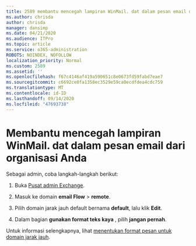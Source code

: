 ```yaml
---
title: 2589 membantu mencegah lampiran WinMail. dat dalam pesan email dari organisasi Anda
ms.author: chrisda
author: chrisda
manager: dansimp
ms.date: 04/21/2020
ms.audience: ITPro
ms.topic: article
ms.service: o365-administration
ROBOTS: NOINDEX, NOFOLLOW
localization_priority: Normal
ms.custom: 2589
ms.assetid: ''
ms.openlocfilehash: f67c4146af419a590651c8e0673fd59fabd7eae7
ms.sourcegitcommit: c6692ce0fa1358ec3529e59ca0ecdfdea4cdc759
ms.translationtype: MT
ms.contentlocale: id-ID
ms.lasthandoff: 09/14/2020
ms.locfileid: "47693738"
---
```

# <a name="help-prevent-winmaildat-attachments-in-email-messages-from-your-organization"></a>Membantu mencegah lampiran WinMail. dat dalam pesan email dari organisasi Anda

Sebagai admin, coba langkah-langkah berikut:

1. Buka [Pusat admin Exchange](https://outlook.office365.com/ecp/).

2. Masuk ke domain **email Flow**  >  **remote**.

3. Pilih domain jarak jauh default bernama **default**, lalu klik **Edit**.

4. Dalam bagian **gunakan format teks kaya** , pilih **jangan pernah**.

Untuk informasi selengkapnya, lihat [menentukan format pesan untuk domain jarak jauh](https://docs.microsoft.com/Exchange/mail-flow-best-practices/remote-domains/remote-domains#specifying-message-format).
